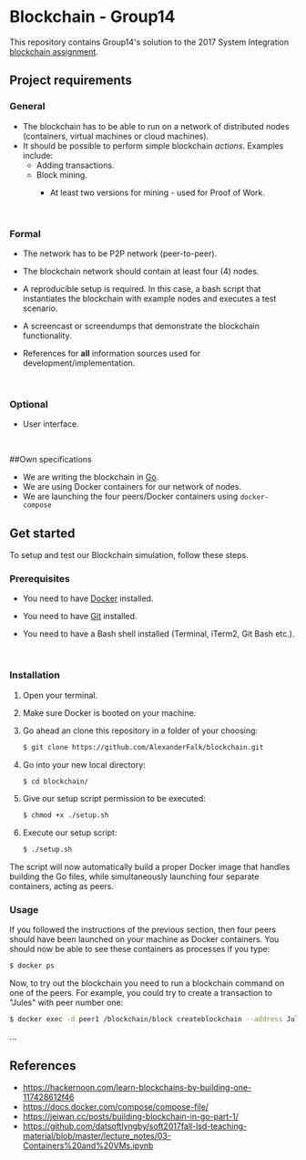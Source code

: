 # Blockchain - Group14

This repository contains Group14's solution to the 2017 System Integration [blockchain assignment](https://github.com/datsoftlyngby/soft2017fall-system-integration-teaching-material/blob/e7729438dd0a3fa1c4cbc2a7b1d3651e8fc4600f/lecture_notes/12-Blockchain_Intro.ipynb).



## Project requirements

### General

* The blockchain has to be able to run on a network of distributed nodes (containers, virtual machines or cloud machines).
* It should be possible to perform simple blockchain *actions*. Examples include:
  * Adding transactions.
  * Block mining.
    * At least two versions for mining - used for Proof of Work.

      ​

### Formal

* The network has to be P2P network (peer-to-peer).

* The blockchain network should contain at least four (4) nodes.

* A reproducible setup is required. In this case, a bash script that instantiates the blockchain with example nodes and executes a test scenario.

* A screencast or screendumps that demonstrate the blockchain functionality.

* References for **all** information sources used for development/implementation.

  ​

### Optional

* User interface.

  ​

##Own specifications

* We are writing the blockchain in [Go](https://golang.org/#).
* We are using Docker containers for our network of nodes.
* We are launching the four peers/Docker containers using `docker-compose`



## Get started

To setup and test our Blockchain simulation, follow these steps.



### Prerequisites

* You need to have [Docker](https://docs.docker.com/engine/installation/) installed. 

* You need to have [Git](https://git-scm.com/downloads) installed.

* You need to have a Bash shell installed (Terminal, iTerm2, Git Bash etc.).

  ​

### Installation

1. Open your terminal. 

2. Make sure Docker is booted on your machine.

3. Go ahead an clone this repository in a folder of your choosing:

   ```sh
   $ git clone https://github.com/AlexanderFalk/blockchain.git
   ```

4. Go into your new local directory:

   ```sh
   $ cd blockchain/
   ```

5. Give our setup script permission to be executed:

   ```sh
   $ chmod +x ./setup.sh
   ```

6. Execute our setup script:

   ```sh
   $ ./setup.sh
   ```



The script will now automatically build a proper Docker image that handles building the Go files, while simultaneously launching four separate containers, acting as peers.



### Usage

If you followed the instructions of the previous section, then four peers should have been launched on your machine as Docker containers. You should now be able to see these containers as processes if you type:

```sh
$ docker ps
```



Now, to try out the blockchain you need to run a blockchain command on one of the peers. For example, you could try to create a transaction to "Jules" with peer number one:

```sh
$ docker exec -d peer1 /blockchain/block createblockchain --address Jules
```

...



## References

- https://hackernoon.com/learn-blockchains-by-building-one-117428612f46
- https://docs.docker.com/compose/compose-file/
- https://jeiwan.cc/posts/building-blockchain-in-go-part-1/
- https://github.com/datsoftlyngby/soft2017fall-lsd-teaching-material/blob/master/lecture_notes/03-Containers%20and%20VMs.ipynb